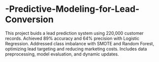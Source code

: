 # -Predictive-Modeling-for-Lead-Conversion
This project buids a lead prediction system using 220,000 customer records. Achieved 89% accuracy and 64% precision with Logistic Regression. Addressed class imbalance with SMOTE and Random Forest, optimizing lead targeting and reducing marketing costs. Includes data preprocessing, model evaluation, and dynamic updates.
